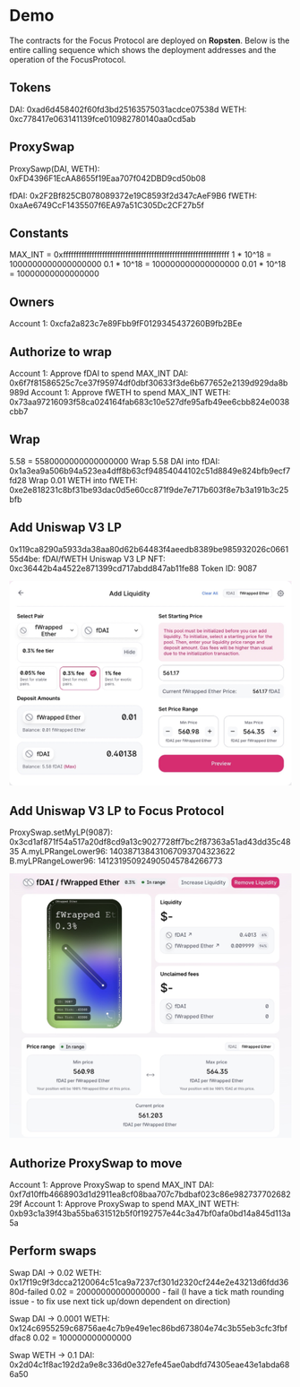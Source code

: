 # Demo

The contracts for the Focus Protocol are deployed on **Ropsten**. Below is the entire calling sequence which shows the deployment addresses and the operation of the FocusProtocol.

## Tokens

DAI: 0xad6d458402f60fd3bd25163575031acdce07538d
WETH: 0xc778417e063141139fce010982780140aa0cd5ab

## ProxySwap

ProxySawp(DAI, WETH): 0xFD4396F1EcAA8655f19Eaa707f042DBD9cd50b08

fDAI: 0x2F2Bf825CB078089372e19C8593f2d347cAeF9B6
fWETH: 0xaAe6749CcF1435507f6EA97a51C305Dc2CF27b5f

## Constants

MAX_INT = 0xffffffffffffffffffffffffffffffffffffffffffffffffffffffffffffffff
1 * 10^18  = 1000000000000000000
0.1 * 10^18 = 100000000000000000
0.01 * 10^18 = 10000000000000000

## Owners

Account 1: 0xcfa2a823c7e89Fbb9fF0129345437260B9fb2BEe

## Authorize to wrap

Account 1: Approve fDAI to spend MAX_INT DAI: 0x6f7f81586525c7ce37f95974df0dbf30633f3de6b677652e2139d929da8b989d
Account 1: Approve fWETH to spend MAX_INT WETH: 0x73aa97216093f58ca024164fab683c10e527dfe95afb49ee6cbb824e0038cbb7

## Wrap
5.58 = 5580000000000000000
Wrap 5.58 DAI into fDAI: 0x1a3ea9a506b94a523ea4dff8b63cf94854044102c51d8849e824bfb9ecf7fd28
Wrap 0.01 WETH into fWETH: 0xe2e818231c8bf31be93dac0d5e60cc871f9de7e717b603f8e7b3a191b3c25bfb

## Add Uniswap V3 LP

0x119ca8290a5933da38aa80d62b64483f4aeedb8389be985932026c066155d4be:
    fDAI/fWETH Uniswap V3 LP NFT: 0xc36442b4a4522e871399cd717abdd847ab11fe88 Token ID: 9087

![Add Uniswap V3 LP](Add_fWETH-fDAI_liquidity.jpg)

## Add Uniswap V3 LP to Focus Protocol

ProxySwap.setMyLP(9087): 0x3cd1af871f54a517a20df8cd9a13c9027728ff7bc2f87363a51ad43dd35c4835
A.myLPRangeLower96: 140387138431067093704323622
B.myLPRangeLower96: 141231950924905045784266773

![Uniswap V3 LP status 1](UV3_LP_status1.jpg)


## Authorize ProxySwap to move

Account 1: Approve ProxySwap to spend MAX_INT DAI: 0xf7d10ffb4668903d1d2911ea8cf08baa707c7bdbaf023c86e98273770268229f
Account 1: Approve ProxySwap to spend MAX_INT WETH: 0xb93c1a39f43ba55ba631512b5f0f192757e44c3a47bf0afa0bd14a845d113a5a

## Perform swaps

Swap DAI -> 0.02 WETH: 0x17f19c9f3dcca2120064c51ca9a7237cf301d2320cf244e2e43213d6fdd3680d-failed
0.02 = 20000000000000000 - fail (I have a tick math rounding issue - to fix use next tick up/down dependent on direction)

Swap DAI -> 0.0001 WETH: 0x124c6955259c68756ae4c7b9e49e1ec86bd673804e74c3b55eb3cfc3fbfdfac8
0.02 = 100000000000000

Swap WETH -> 0.1 DAI: 0x2d04c1f8ac192d2a9e8c336d0e327efe45ae0abdfd74305eae43e1abda686a50

